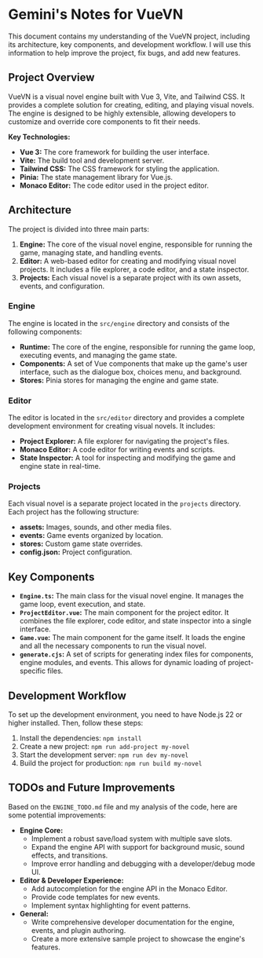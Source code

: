 # Gemini's Notes for VueVN

This document contains my understanding of the VueVN project, including its architecture, key components, and development workflow. I will use this information to help improve the project, fix bugs, and add new features.

## Project Overview

VueVN is a visual novel engine built with Vue 3, Vite, and Tailwind CSS. It provides a complete solution for creating, editing, and playing visual novels. The engine is designed to be highly extensible, allowing developers to customize and override core components to fit their needs.

**Key Technologies:**

*   **Vue 3:** The core framework for building the user interface.
*   **Vite:** The build tool and development server.
*   **Tailwind CSS:** The CSS framework for styling the application.
*   **Pinia:** The state management library for Vue.js.
*   **Monaco Editor:** The code editor used in the project editor.

## Architecture

The project is divided into three main parts:

1.  **Engine:** The core of the visual novel engine, responsible for running the game, managing state, and handling events.
2.  **Editor:** A web-based editor for creating and modifying visual novel projects. It includes a file explorer, a code editor, and a state inspector.
3.  **Projects:** Each visual novel is a separate project with its own assets, events, and configuration.

### Engine

The engine is located in the `src/engine` directory and consists of the following components:

*   **Runtime:** The core of the engine, responsible for running the game loop, executing events, and managing the game state.
*   **Components:** A set of Vue components that make up the game's user interface, such as the dialogue box, choices menu, and background.
*   **Stores:** Pinia stores for managing the engine and game state.

### Editor

The editor is located in the `src/editor` directory and provides a complete development environment for creating visual novels. It includes:

*   **Project Explorer:** A file explorer for navigating the project's files.
*   **Monaco Editor:** A code editor for writing events and scripts.
*   **State Inspector:** A tool for inspecting and modifying the game and engine state in real-time.

### Projects

Each visual novel is a separate project located in the `projects` directory. Each project has the following structure:

*   **assets:** Images, sounds, and other media files.
*   **events:** Game events organized by location.
*   **stores:** Custom game state overrides.
*   **config.json:** Project configuration.

## Key Components

*   **`Engine.ts`:** The main class for the visual novel engine. It manages the game loop, event execution, and state.
*   **`ProjectEditor.vue`:** The main component for the project editor. It combines the file explorer, code editor, and state inspector into a single interface.
*   **`Game.vue`:** The main component for the game itself. It loads the engine and all the necessary components to run the visual novel.
*   **`generate.cjs`:** A set of scripts for generating index files for components, engine modules, and events. This allows for dynamic loading of project-specific files.

## Development Workflow

To set up the development environment, you need to have Node.js 22 or higher installed. Then, follow these steps:

1.  Install the dependencies: `npm install`
2.  Create a new project: `npm run add-project my-novel`
3.  Start the development server: `npm run dev my-novel`
4.  Build the project for production: `npm run build my-novel`

## TODOs and Future Improvements

Based on the `ENGINE_TODO.md` file and my analysis of the code, here are some potential improvements:

*   **Engine Core:**
    *   Implement a robust save/load system with multiple save slots.
    *   Expand the engine API with support for background music, sound effects, and transitions.
    *   Improve error handling and debugging with a developer/debug mode UI.
*   **Editor & Developer Experience:**
    *   Add autocompletion for the engine API in the Monaco Editor.
    *   Provide code templates for new events.
    *   Implement syntax highlighting for event patterns.
*   **General:**
    *   Write comprehensive developer documentation for the engine, events, and plugin authoring.
    *   Create a more extensive sample project to showcase the engine's features.
